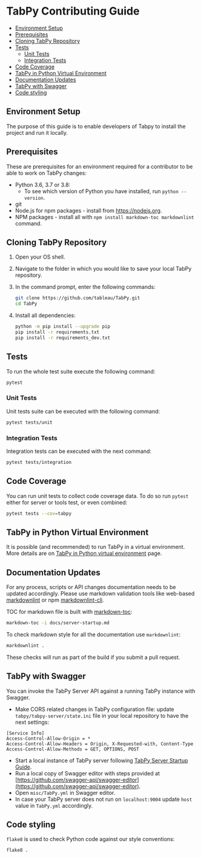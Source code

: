 # TabPy Contributing Guide

<!-- markdownlint-disable MD004 -->

<!-- toc -->

- [Environment Setup](#environment-setup)
- [Prerequisites](#prerequisites)
- [Cloning TabPy Repository](#cloning-tabpy-repository)
- [Tests](#tests)
  * [Unit Tests](#unit-tests)
  * [Integration Tests](#integration-tests)
- [Code Coverage](#code-coverage)
- [TabPy in Python Virtual Environment](#tabpy-in-python-virtual-environment)
- [Documentation Updates](#documentation-updates)
- [TabPy with Swagger](#tabpy-with-swagger)
- [Code styling](#code-styling)

<!-- tocstop -->

<!-- markdownlint-enable MD004 -->

## Environment Setup

The purpose of this guide is to enable developers of Tabpy to install the project
and run it locally.

## Prerequisites

These are prerequisites for an environment required for a contributor to
be able to work on TabPy changes:

- Python 3.6, 3.7 or 3.8:
  - To see which version of Python you have installed, run `python --version`.
- git
- Node.js for npm packages - install from <https://nodejs.org>.
- NPM packages - install all with
  `npm install markdown-toc markdownlint` command.

## Cloning TabPy Repository

1. Open your OS shell.
2. Navigate to the folder in which you would like to save
   your local TabPy repository.
3. In the command prompt, enter the following commands:

    ```sh
    git clone https://github.com/tableau/TabPy.git
    cd TabPy
    ```

4. Install all dependencies:

   ```sh
   python -m pip install --upgrade pip
   pip install -r requirements.txt
   pip install -r requirements_dev.txt
   ```

## Tests

To run the whole test suite execute the following command:

```sh
pytest
```

### Unit Tests

Unit tests suite can be executed with the following command:

```sh
pytest tests/unit
```

### Integration Tests

Integration tests can be executed with the next command:

```sh
pytest tests/integration
```

## Code Coverage

You can run unit tests to collect code coverage data. To do so run `pytest`
either for server or tools test, or even combined:

```sh
pytest tests --cov=tabpy
```

## TabPy in Python Virtual Environment

It is possible (and recommended) to run TabPy in a virtual environment. More
details are on
[TabPy in Python virtual environment](docs/tabpy-virtualenv.md) page.

## Documentation Updates

For any process, scripts or API changes documentation needs to be updated accordingly.
Please use markdown validation tools like web-based [markdownlint](https://dlaa.me/markdownlint/)
or npm [markdownlint-cli](https://github.com/igorshubovych/markdownlint-cli).

TOC for markdown file is built with [markdown-toc](https://www.npmjs.com/package/markdown-toc):

```sh
markdown-toc -i docs/server-startup.md
```

To check markdown style for all the documentation use `markdownlint`:

```sh
markdownlint .
```

These checks will run as part of the build if you submit a pull request.

## TabPy with Swagger

You can invoke the TabPy Server API against a running TabPy instance with Swagger.

- Make CORS related changes in TabPy configuration file: update `tabpy/tabpy-server/state.ini`
  file in your local repository to have the next settings:

```config
[Service Info]
Access-Control-Allow-Origin = *
Access-Control-Allow-Headers = Origin, X-Requested-with, Content-Type
Access-Control-Allow-Methods = GET, OPTIONS, POST
```

- Start a local instance of TabPy server following [TabPy Server Startup Guide](docs/server-startup.md).
- Run a local copy of Swagger editor with steps provided at
  [https://github.com/swagger-api/swagger-editor](https://github.com/swagger-api/swagger-editor).
- Open `misc/TabPy.yml` in Swagger editor.
- In case your TabPy server does not run on `localhost:9004` update
  `host` value in `TabPy.yml` accordingly.

## Code styling

`flake8` is used to check Python code against our style conventions:

```sh
flake8 .
```
